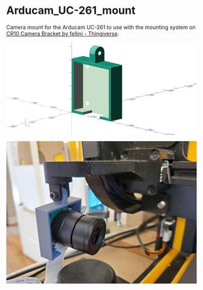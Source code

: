 # Arducam_UC-261_mount

Camera mount for the Arducam UC-261 to use with the mounting system on [CR10 Camera Bracket by fellini - Thingiverse](https://www.thingiverse.com/thing:4279932).

[![Rendering of 3d model](arducam_mount-sm.png)](arducam_mount.png)

[![photo of mount](mount_photo-sm.jpg)](mount_photo.jpg)
